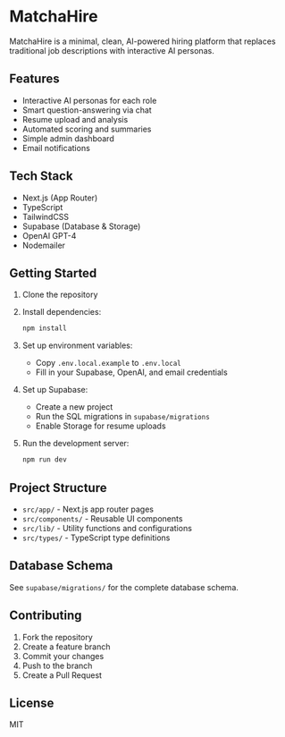 # MatchaHire

MatchaHire is a minimal, clean, AI-powered hiring platform that replaces traditional job descriptions with interactive AI personas.

## Features

- Interactive AI personas for each role
- Smart question-answering via chat
- Resume upload and analysis
- Automated scoring and summaries
- Simple admin dashboard
- Email notifications

## Tech Stack

- Next.js (App Router)
- TypeScript
- TailwindCSS
- Supabase (Database & Storage)
- OpenAI GPT-4
- Nodemailer

## Getting Started

1. Clone the repository
2. Install dependencies:
   ```bash
   npm install
   ```

3. Set up environment variables:
   - Copy `.env.local.example` to `.env.local`
   - Fill in your Supabase, OpenAI, and email credentials

4. Set up Supabase:
   - Create a new project
   - Run the SQL migrations in `supabase/migrations`
   - Enable Storage for resume uploads

5. Run the development server:
   ```bash
   npm run dev
   ```

## Project Structure

- `src/app/` - Next.js app router pages
- `src/components/` - Reusable UI components
- `src/lib/` - Utility functions and configurations
- `src/types/` - TypeScript type definitions

## Database Schema

See `supabase/migrations/` for the complete database schema.

## Contributing

1. Fork the repository
2. Create a feature branch
3. Commit your changes
4. Push to the branch
5. Create a Pull Request

## License

MIT 